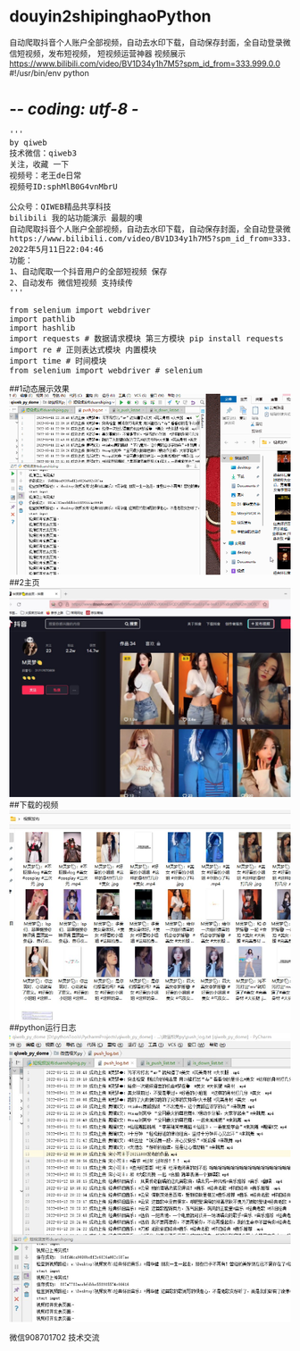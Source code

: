 # douyin2shipinghaoPython
自动爬取抖音个人账户全部视频，自动去水印下载，自动保存封面，全自动登录微信短视频，发布短视频， 短视频运营神器
视频展示
https://www.bilibili.com/video/BV1D34y1h7M5?spm_id_from=333.999.0.0
#!/usr/bin/env python
# -*- coding: utf-8 -*
<pre>
'''
by qiweb
技术微信：qiweb3
关注，收藏 一下
视频号：老王de日常
视频号ID:sphMlB0G4vnMbrU

公众号：QIWEB精品共享科技
bilibili 我的站功能演示 最靓的噢
自动爬取抖音个人账户全部视频，自动去水印下载，自动保存封面，全自动登录微信短视频，发布短视频， 短视频运营神器
https://www.bilibili.com/video/BV1D34y1h7M5?spm_id_from=333.999.0.0
2022年5月11日22:04:46
功能：
1、自动爬取一个抖音用户的全部短视频 保存
2、自动发布 微信短视频 支持续传
'''

from selenium import webdriver
import pathlib
import hashlib
import requests # 数据请求模块 第三方模块 pip install requests
import re # 正则表达式模块 内置模块
import time # 时间模块
from selenium import webdriver # selenium
</pre>
##1动态展示效果
 ![image](https://github.com/QIWEB/douyin2shipinghaoPython/blob/main/yanshi.gif)
##2主页
 ![image](https://github.com/QIWEB/douyin2shipinghaoPython/blob/main/zhuye.jpg)
 ##下载的视频
 ![image](https://github.com/QIWEB/douyin2shipinghaoPython/blob/main/file.jpg)
 ##python运行日志
 ![image](https://github.com/QIWEB/douyin2shipinghaoPython/blob/main/log.jpg)
 
 微信908701702 技术交流
